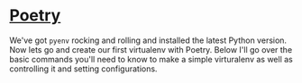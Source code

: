 # [Poetry](https://python-poetry.org/)


We've got `pyenv` rocking and rolling and installed the latest Python version.
Now lets go and create our first virtualenv with Poetry. Below I'll go over the
basic commands you'll need to know to make a simple virturalenv as well as
controlling it and setting configurations. 
